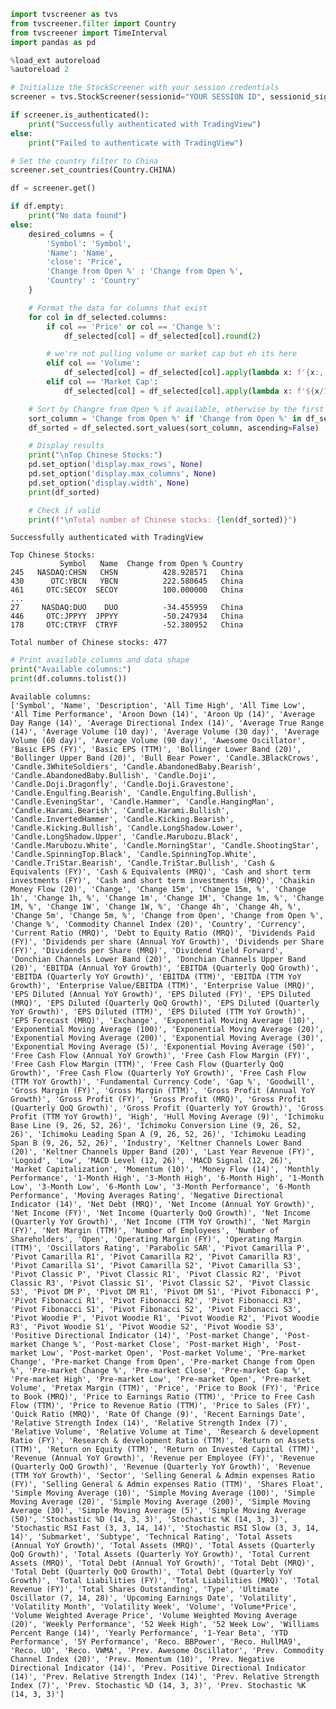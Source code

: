 ```python
import tvscreener as tvs
from tvscreener.filter import Country
from tvscreener import TimeInterval
import pandas as pd

%load_ext autoreload
%autoreload 2

```


```python
# Initialize the StockScreener with your session credentials
screener = tvs.StockScreener(sessionid="YOUR SESSION ID", sessionid_sign="YOUR SESSION ID SIGN")

if screener.is_authenticated():
    print("Successfully authenticated with TradingView")
else:
    print("Failed to authenticate with TradingView")

# Set the country filter to China
screener.set_countries(Country.CHINA)

df = screener.get()

if df.empty:
    print("No data found")
else:
    desired_columns = {
        'Symbol': 'Symbol',
        'Name': 'Name',
        'close': 'Price',
        'Change from Open %' : 'Change from Open %',
        'Country' : 'Country'
    }

    # Format the data for columns that exist
    for col in df_selected.columns:
        if col == 'Price' or col == 'Change %':
            df_selected[col] = df_selected[col].round(2)

        # we're not pulling volume or market cap but eh its here
        elif col == 'Volume':
            df_selected[col] = df_selected[col].apply(lambda x: f'{x:,.0f}' if pd.notnull(x) else '')
        elif col == 'Market Cap':
            df_selected[col] = df_selected[col].apply(lambda x: f'${x/1e9:.2f}B' if x >= 1e9 else f'${x/1e6:.2f}M' if pd.notnull(x) else '')

    # Sort by Changre from Open % if available, otherwise by the first column
    sort_column = 'Change from Open %' if 'Change from Open %' in df_selected.columns else df_selected.columns[0]
    df_sorted = df_selected.sort_values(sort_column, ascending=False)

    # Display results
    print("\nTop Chinese Stocks:")
    pd.set_option('display.max_rows', None)
    pd.set_option('display.max_columns', None)
    pd.set_option('display.width', None)
    print(df_sorted)

    # Check if valid
    print(f"\nTotal number of Chinese stocks: {len(df_sorted)}")
```

    Successfully authenticated with TradingView
    
    Top Chinese Stocks:
               Symbol   Name  Change from Open % Country
    245   NASDAQ:CHSN   CHSN          428.928571   China
    430      OTC:YBCN   YBCN          222.580645   China
    461     OTC:SECOY  SECOY          100.000000   China
    ...
    27     NASDAQ:DUO    DUO          -34.455959   China
    446     OTC:JPPYY  JPPYY          -50.247934   China
    178     OTC:CTRYF  CTRYF          -52.380952   China
    
    Total number of Chinese stocks: 477



```python
# Print available columns and data shape
print("Available columns:")
print(df.columns.tolist())
```

    Available columns:
    ['Symbol', 'Name', 'Description', 'All Time High', 'All Time Low', 'All Time Performance', 'Aroon Down (14)', 'Aroon Up (14)', 'Average Day Range (14)', 'Average Directional Index (14)', 'Average True Range (14)', 'Average Volume (10 day)', 'Average Volume (30 day)', 'Average Volume (60 day)', 'Average Volume (90 day)', 'Awesome Oscillator', 'Basic EPS (FY)', 'Basic EPS (TTM)', 'Bollinger Lower Band (20)', 'Bollinger Upper Band (20)', 'Bull Bear Power', 'Candle.3BlackCrows', 'Candle.3WhiteSoldiers', 'Candle.AbandonedBaby.Bearish', 'Candle.AbandonedBaby.Bullish', 'Candle.Doji', 'Candle.Doji.Dragonfly', 'Candle.Doji.Gravestone', 'Candle.Engulfing.Bearish', 'Candle.Engulfing.Bullish', 'Candle.EveningStar', 'Candle.Hammer', 'Candle.HangingMan', 'Candle.Harami.Bearish', 'Candle.Harami.Bullish', 'Candle.InvertedHammer', 'Candle.Kicking.Bearish', 'Candle.Kicking.Bullish', 'Candle.LongShadow.Lower', 'Candle.LongShadow.Upper', 'Candle.Marubozu.Black', 'Candle.Marubozu.White', 'Candle.MorningStar', 'Candle.ShootingStar', 'Candle.SpinningTop.Black', 'Candle.SpinningTop.White', 'Candle.TriStar.Bearish', 'Candle.TriStar.Bullish', 'Cash & Equivalents (FY)', 'Cash & Equivalents (MRQ)', 'Cash and short term investments (FY)', 'Cash and short term investments (MRQ)', 'Chaikin Money Flow (20)', 'Change', 'Change 15m', 'Change 15m, %', 'Change 1h', 'Change 1h, %', 'Change 1m', 'Change 1M', 'Change 1m, %', 'Change 1M, %', 'Change 1W', 'Change 1W, %', 'Change 4h', 'Change 4h, %', 'Change 5m', 'Change 5m, %', 'Change from Open', 'Change from Open %', 'Change %', 'Commodity Channel Index (20)', 'Country', 'Currency', 'Current Ratio (MRQ)', 'Debt to Equity Ratio (MRQ)', 'Dividends Paid (FY)', 'Dividends per share (Annual YoY Growth)', 'Dividends per Share (FY)', 'Dividends per Share (MRQ)', 'Dividend Yield Forward', 'Donchian Channels Lower Band (20)', 'Donchian Channels Upper Band (20)', 'EBITDA (Annual YoY Growth)', 'EBITDA (Quarterly QoQ Growth)', 'EBITDA (Quarterly YoY Growth)', 'EBITDA (TTM)', 'EBITDA (TTM YoY Growth)', 'Enterprise Value/EBITDA (TTM)', 'Enterprise Value (MRQ)', 'EPS Diluted (Annual YoY Growth)', 'EPS Diluted (FY)', 'EPS Diluted (MRQ)', 'EPS Diluted (Quarterly QoQ Growth)', 'EPS Diluted (Quarterly YoY Growth)', 'EPS Diluted (TTM)', 'EPS Diluted (TTM YoY Growth)', 'EPS Forecast (MRQ)', 'Exchange', 'Exponential Moving Average (10)', 'Exponential Moving Average (100)', 'Exponential Moving Average (20)', 'Exponential Moving Average (200)', 'Exponential Moving Average (30)', 'Exponential Moving Average (5)', 'Exponential Moving Average (50)', 'Free Cash Flow (Annual YoY Growth)', 'Free Cash Flow Margin (FY)', 'Free Cash Flow Margin (TTM)', 'Free Cash Flow (Quarterly QoQ Growth)', 'Free Cash Flow (Quarterly YoY Growth)', 'Free Cash Flow (TTM YoY Growth)', 'Fundamental Currency Code', 'Gap %', 'Goodwill', 'Gross Margin (FY)', 'Gross Margin (TTM)', 'Gross Profit (Annual YoY Growth)', 'Gross Profit (FY)', 'Gross Profit (MRQ)', 'Gross Profit (Quarterly QoQ Growth)', 'Gross Profit (Quarterly YoY Growth)', 'Gross Profit (TTM YoY Growth)', 'High', 'Hull Moving Average (9)', 'Ichimoku Base Line (9, 26, 52, 26)', 'Ichimoku Conversion Line (9, 26, 52, 26)', 'Ichimoku Leading Span A (9, 26, 52, 26)', 'Ichimoku Leading Span B (9, 26, 52, 26)', 'Industry', 'Keltner Channels Lower Band (20)', 'Keltner Channels Upper Band (20)', 'Last Year Revenue (FY)', 'Logoid', 'Low', 'MACD Level (12, 26)', 'MACD Signal (12, 26)', 'Market Capitalization', 'Momentum (10)', 'Money Flow (14)', 'Monthly Performance', '1-Month High', '3-Month High', '6-Month High', '1-Month Low', '3-Month Low', '6-Month Low', '3-Month Performance', '6-Month Performance', 'Moving Averages Rating', 'Negative Directional Indicator (14)', 'Net Debt (MRQ)', 'Net Income (Annual YoY Growth)', 'Net Income (FY)', 'Net Income (Quarterly QoQ Growth)', 'Net Income (Quarterly YoY Growth)', 'Net Income (TTM YoY Growth)', 'Net Margin (FY)', 'Net Margin (TTM)', 'Number of Employees', 'Number of Shareholders', 'Open', 'Operating Margin (FY)', 'Operating Margin (TTM)', 'Oscillators Rating', 'Parabolic SAR', 'Pivot Camarilla P', 'Pivot Camarilla R1', 'Pivot Camarilla R2', 'Pivot Camarilla R3', 'Pivot Camarilla S1', 'Pivot Camarilla S2', 'Pivot Camarilla S3', 'Pivot Classic P', 'Pivot Classic R1', 'Pivot Classic R2', 'Pivot Classic R3', 'Pivot Classic S1', 'Pivot Classic S2', 'Pivot Classic S3', 'Pivot DM P', 'Pivot DM R1', 'Pivot DM S1', 'Pivot Fibonacci P', 'Pivot Fibonacci R1', 'Pivot Fibonacci R2', 'Pivot Fibonacci R3', 'Pivot Fibonacci S1', 'Pivot Fibonacci S2', 'Pivot Fibonacci S3', 'Pivot Woodie P', 'Pivot Woodie R1', 'Pivot Woodie R2', 'Pivot Woodie R3', 'Pivot Woodie S1', 'Pivot Woodie S2', 'Pivot Woodie S3', 'Positive Directional Indicator (14)', 'Post-market Change', 'Post-market Change %', 'Post-market Close', 'Post-market High', 'Post-market Low', 'Post-market Open', 'Post-market Volume', 'Pre-market Change', 'Pre-market Change from Open', 'Pre-market Change from Open %', 'Pre-market Change %', 'Pre-market Close', 'Pre-market Gap %', 'Pre-market High', 'Pre-market Low', 'Pre-market Open', 'Pre-market Volume', 'Pretax Margin (TTM)', 'Price', 'Price to Book (FY)', 'Price to Book (MRQ)', 'Price to Earnings Ratio (TTM)', 'Price to Free Cash Flow (TTM)', 'Price to Revenue Ratio (TTM)', 'Price to Sales (FY)', 'Quick Ratio (MRQ)', 'Rate Of Change (9)', 'Recent Earnings Date', 'Relative Strength Index (14)', 'Relative Strength Index (7)', 'Relative Volume', 'Relative Volume at Time', 'Research & development Ratio (FY)', 'Research & development Ratio (TTM)', 'Return on Assets (TTM)', 'Return on Equity (TTM)', 'Return on Invested Capital (TTM)', 'Revenue (Annual YoY Growth)', 'Revenue per Employee (FY)', 'Revenue (Quarterly QoQ Growth)', 'Revenue (Quarterly YoY Growth)', 'Revenue (TTM YoY Growth)', 'Sector', 'Selling General & Admin expenses Ratio (FY)', 'Selling General & Admin expenses Ratio (TTM)', 'Shares Float', 'Simple Moving Average (10)', 'Simple Moving Average (100)', 'Simple Moving Average (20)', 'Simple Moving Average (200)', 'Simple Moving Average (30)', 'Simple Moving Average (5)', 'Simple Moving Average (50)', 'Stochastic %D (14, 3, 3)', 'Stochastic %K (14, 3, 3)', 'Stochastic RSI Fast (3, 3, 14, 14)', 'Stochastic RSI Slow (3, 3, 14, 14)', 'Submarket', 'Subtype', 'Technical Rating', 'Total Assets (Annual YoY Growth)', 'Total Assets (MRQ)', 'Total Assets (Quarterly QoQ Growth)', 'Total Assets (Quarterly YoY Growth)', 'Total Current Assets (MRQ)', 'Total Debt (Annual YoY Growth)', 'Total Debt (MRQ)', 'Total Debt (Quarterly QoQ Growth)', 'Total Debt (Quarterly YoY Growth)', 'Total Liabilities (FY)', 'Total Liabilities (MRQ)', 'Total Revenue (FY)', 'Total Shares Outstanding', 'Type', 'Ultimate Oscillator (7, 14, 28)', 'Upcoming Earnings Date', 'Volatility', 'Volatility Month', 'Volatility Week', 'Volume', 'Volume*Price', 'Volume Weighted Average Price', 'Volume Weighted Moving Average (20)', 'Weekly Performance', '52 Week High', '52 Week Low', 'Williams Percent Range (14)', 'Yearly Performance', '1-Year Beta', 'YTD Performance', '5Y Performance', 'Reco. BBPower', 'Reco. HullMA9', 'Reco. UO', 'Reco. VWMA', 'Prev. Awesome Oscillator', 'Prev. Commodity Channel Index (20)', 'Prev. Momentum (10)', 'Prev. Negative Directional Indicator (14)', 'Prev. Positive Directional Indicator (14)', 'Prev. Relative Strength Index (14)', 'Prev. Relative Strength Index (7)', 'Prev. Stochastic %D (14, 3, 3)', 'Prev. Stochastic %K (14, 3, 3)']


